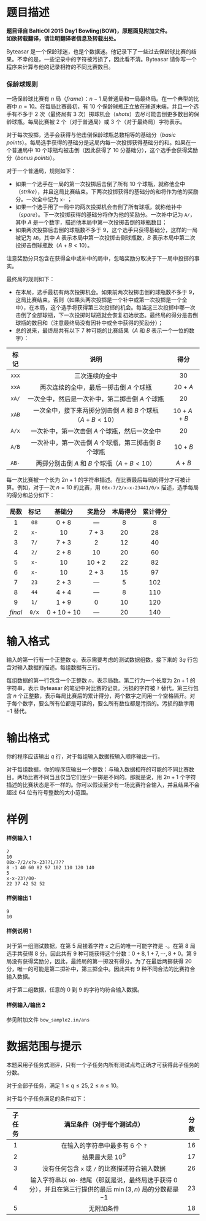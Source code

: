 
# 题目描述

**题目译自 BalticOI 2015 Day1 Bowling(BOW)，原题面见附加文件。**  
**如欲转载翻译，请注明翻译者信息及转载出处。**

Byteasar 是一个保龄球迷，也是个数据迷。他记录下了一些过去保龄球比赛的结果。不幸的是，一些记录中的字符被污损了，因此看不清。Byteasar 请你写一个程序来计算与他的记录相符的不同比赛数目。

### 保龄球规则
一场保龄球比赛有 $n$ 局（*frame*）：$n-1$ 局普通局和一局最终局。在一个典型的比赛中 $n=10$。在每局比赛最初，有 $10$ 个保龄球瓶正立放在球道末端，并且一个选手有不多于 $2$ 次（最终局有 $3$ 次）掷球机会（*shots*）去尽可能击倒更多数目的保龄球瓶。每局比赛被 $2$ 个（对于普通局）或 $3$ 个（对于最终局）字符表示。  

对于每次投掷，选手会获得与他击倒保龄球瓶总数相等的基础分（*basic points*）。每局选手获得的基础分是这局内每一次投掷获得基础分的和。如果在一个普通局中 $10$ 个球瓶均被击倒（因此获得了 $10$ 分基础分），这个选手会获得奖励分（*bonus points*）。 
 
对于一个普通局，规则如下：
- 如果一个选手在一局的第一次投掷后击倒了所有 $10$ 个球瓶，就称他全中（*strike*），并且这局比赛结束。下两次投掷获得的基础分的和将作为他的奖励分。一次全中记为 `x-` ； 
- 如果一个选手用了一局中的两次投掷机会击倒了所有球瓶，就称他补中（*spare*）。下一次投掷获得的基础分将作为他的奖励分。一次补中记为 `A/`，其中 $A$ 是一个数字，描述他本局中第一次投掷击倒的球瓶数目；  
- 如果两次投掷后击倒的球瓶数不多于 $9$，这个选手只获得基础分，这样的一局被记为 `AB`，其中 $A$ 表示本局中第一次投掷击倒球瓶数，$B$ 表示本局中第二次投掷击倒球瓶数（$A+B\lt 10$）。  

注意奖励分只包含在获得全中或补中的局中，忽略奖励分取决于下一局中投掷的事实。  

最终局的规则如下：  
- 在本局，选手最初有两次投掷机会。如果前两次投掷击倒的球瓶数不多于 $9$，这局比赛结束。否则（如果头两次投掷是一个补中或第一次投掷是一个全中），在本局，这个选手将获得第三次投掷的机会。每当这三次投掷中哪一次击倒了全部球瓶，下一次投掷时球瓶就会恢复初始状态。最终局的得分是击倒球瓶的数目和（注意最终局没有因补中或全中获得的奖励分）；  
- 总的说来，最终局共有以下 $7$ 种可能的比赛结果（$A$ 和 $B$ 表示一个一位的数字）：

| 标记  |                             说明                             |   得分   |
| :---: | :----------------------------------------------------------: | :------: |
| `xxx` |                        三次连续的全中                        |   $30$   |
| `xxA` |           两次连续的全中，最后一掷击倒 $A$ 个球瓶            |  $20+A$  |
| `xA/` |       一次全中，然后是一次补中，第二掷击倒 $A$ 个球瓶        |   $20$   |
| `xAB` | 一次全中，接下来两掷分别击倒 $A$ 和 $B$ 个球瓶（$A+B\lt 10$） | $10+A+B$ |
| `A/x` |        一次补中，第一次击倒 $A$ 个球瓶，然后一次全中         |   $20$   |
| `A/B` |    一次补中，第一次击倒 $A$ 个球瓶，第三掷击倒 $B$ 个球瓶    |  $10+B$  |
| `AB-` |        两掷分别击倒 $A$ 和 $B$ 个球瓶（$A+B\lt 10$）         |  $A+B$   |

每一次比赛被一个长为 $2n+1$ 的字符串描述。在比赛最后每局的得分才可被计算。例如，对于一次 $n=10$ 的比赛，用 `08x-7/2/x-x-23441/0/x` 描述，选手每局的得分和总分如下：

|  局数   | 标记  |  基础分   | 奖励分 | 本局得分 | 累计得分 |
| :-----: | :---: | :-------: | :----: | :------: | :------: |
|   $1$   | `08`  |   $0+8$   |   —    |   $8$    |   $8$    |
|   $2$   | `x-`  |   $10$    | $7+3$  |   $20$   |   $28$   |
|   $3$   | `7/`  |   $7+3$   |  $2$   |   $12$   |   $40$   |
|   $4$   | `2/`  |   $2+8$   |  $10$  |   $20$   |   $60$   |
|   $5$   | `x-`  |   $10$    | $10+2$ |   $22$   |   $82$   |
|   $6$   | `x-`  |   $10$    | $2+3$  |   $15$   |   $97$   |
|   $7$   | `23`  |   $2+3$   |   —    |   $5$    |  $102$   |
|   $8$   | `44`  |   $4+4$   |   —    |   $8$    |  $110$   |
|   $9$   | `1/`  |   $1+9$   |  $0$   |   $10$   |  $120$   |
| *final* | `0/x` | $0+10+10$ |   —    |   $20$   |  $140$   |

# 输入格式

输入的第一行有一个正整数 $q$，表示需要考虑的测试数据组数。接下来的 $3q$ 行包含对输入数据的描述。每组数据有三行。

每组数据的第一行包含一个正整数 $n$，表示局数。第二行为一个长度为 $2n+1$ 的字符串，表示 Byteasar 的笔记中对比赛的记录。污损的字符被 `?` 替代。第三行包含 $n$ 个正整数，表示每局比赛后的累计得分，两个数字之间用一个空格隔开。对于每个数字，要么所有位都是可读的，要么所有数位都是污损的。污损的数字用 $-1$ 替代。 

# 输出格式

你的程序应该输出 $q$ 行，对于每组输入数据按输入顺序输出一行。

对于每组数据，你的程序应输出一个整数：与输入数据相符的可能的不同比赛数目。两场比赛不同当且仅当它们至少一掷是不同的。那就是说，用 $2n+1$ 个字符描述的比赛状态是不一样的。你可以假设至少有一场比赛符合输入，并且结果不会超过 $64$ 位有符号整数的大小范围。

# 样例

#### 样例输入 1
```plain
2
10
08x-7/2/x?x-23??1/???
8 -1 40 60 82 97 102 110 120 140
5
x-x-23?/00-
22 37 42 52 52
```

#### 样例输出 1
```plain
9
10
```

#### 样例说明 1
对于第一组测试数据，在第 $5$ 局接着字符 `x` 之后的唯一可能字符是 `-`。在第 $8$ 局选手共获得 $8$ 分。因此共有 $9$ 种可能获得这个分数：$0+8,1+7,\cdots ,8+0$。第 $9$ 局没有获得奖励分，因此，最终局的第一掷没有得分。为了在最后两掷获得 $20$ 分，唯一的可能是第二掷补中，第三掷全中。因此共有 $9$ 种不同合法的比赛符合输入数据。

对于第二组数据，任意的 $0$ 到 $9$ 的字符均符合输入数据。

#### 样例输入/输出 2
参见附加文件 `bow_sample2.in/ans`


# 数据范围与提示

本题采用子任务式测评，只有一个子任务内所有测试点均正确才可获得此子任务的分数。

对于全部子任务，满足 $1\le q\le 25,2\le n\le 10$。

对于每个子任务满足的条件如下：

| 子任务 |                  满足条件（对于每个测试点）                  | 分数 |
| :----: | :----------------------------------------------------------: | :--: |
|  $1$   |              在输入的字符串中最多有 $6$ 个 `?`               | $16$ |
|  $2$   |                      结果最大是 $10^9$                       | $17$ |
|  $3$   |        没有任何包含 `x` 或 `/` 的比赛描述符合输入数据        | $26$ |
|  $4$   | 输入字符串以 `00-` 结尾（那就是说，最终局选手获得 $0$ 分），并且在第三行提供的最后 $\min(3,n)$ 局的分数都是 $-1$ | $23$ |
|  $5$   |                          无附加条件                          | $18$ |



